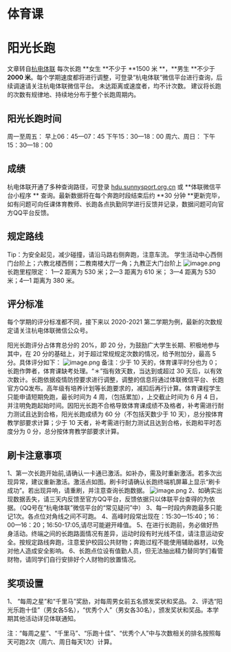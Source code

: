 # 体育课

# 阳光长跑

文章转自[杭电体联](https://mp.weixin.qq.com/s?__biz=MzA3MzAyOTQyMQ==&mid=2652881224&idx=1&sn=f069a9c395b01e367ddf5405fd834337&chksm=84fe230ab389aa1ce491cc25d59c5168f0aa3be9503d6b4e99dd1fd352560c88ee19e8f3ec69&mpshare=1&scene=1&srcid=0704jsBLuwASfxLDDzKxn9VT&sharer_sharetime=1625366770530&sharer_shareid=582beb2ce6ae6e0b382059a245df0c90#rd)
每次长跑 **女生 **不少于 **1500 米 **，**男生 **不少于 **2000 米**。每个学期速度都将进行调整，可登录“杭电体联”微信平台进行查询，后续调速请关注杭电体联微信平台。
未达距离或速度者，均不计次数。
建议将长跑的次数有规律地、持续地分布于整个长跑周期内。

## 阳光长跑时间

周一至周五： 早上06：45—07：45
下午15：30—18：00
周六、周日： 下午15：30—18：00

## 成绩

杭电体联开通了多种查询路径，可登录 [hdu.sunnysport.org.cn](https://hdu.sunnysport.org.cn) 或 **体联微信平台小程序 **
查询。最新数据将在每个奔跑时段结束后约 **30 分钟 **更新完毕，如有问题可向任课体育教师、长跑各点执勤同学进行反馈并记录，数据问题可向官方QQ平台反馈。

## 规定路线

Tip：为安全起见，减少碰撞，请沿马路右侧奔跑，注意车流。
学生活动中心西侧门台阶上；六教北楼西侧；二教南楼大厅一角；九教正大门台阶上
![image.png](https://cdn.nlark.com/yuque/0/2021/png/2760219/1625367097180-62409d42-8321-4ed9-b7c9-14f47bfd7a24.png#clientId=u7a643cdb-538e-4&from=paste&height=266&id=u0fed95fe&originHeight=532&originWidth=749&originalType=binary&ratio=1&rotation=0&showTitle=false&size=1072067&status=done&style=none&taskId=uf99459cb-c6f3-489a-acb6-d18457fe70e&title=&width=374.5)
长跑里程限定：
1—2 距离为 530 米；2—3 距离为 610 米；
3—4 距离为 530 米；4—1 距离为 380 米。

## 评分标准

每个学期的评分标准都不同，接下来以 2020-2021 第二学期为例，最新的次数规定请关注杭电体联微信公众号。

阳光长跑评分占体育总分的 20%，即 20 分，为鼓励广大学生长期、积极地参与其中，在 20 分的基础上，对于超过常规规定次数的情况，给予附加分，最高
5 分。具体评分如下：
![image.png](https://cdn.nlark.com/yuque/0/2021/png/2760219/1625367490191-839ad7d9-235d-404f-8f58-67b421ea09f3.png#clientId=u7a643cdb-538e-4&from=paste&height=116&id=udd24b88f&originHeight=232&originWidth=829&originalType=binary&ratio=1&rotation=0&showTitle=false&size=42594&status=done&style=none&taskId=u6ca687c9-d86c-46d3-86b8-8976c29bdba&title=&width=414.5)
备注：少于 10 天的，体育课平时分也为 0；长跑作弊者，体育课缺考处理。“＊”指有效天数，当达到或超过 30
天后，以有效次数计。长跑依据疫情防控要求进行调整，调整的信息将通过体联微信平台、长跑官方QQ发布。高年级有培养计划等长跑要求的，减扣后再行计算。体育课程学生只能申请短期免跑，最长时间为
4 周，（包括累加），上交截止时间为 6 月 4 日，并注明免跑起始时间。因阳光长跑不合格导致体育课成绩不及格者，补考需进行耐力测试且达到合格，阳光长跑成绩为
60 分（不包括天数少于 10 天），总分按体育教学部要求计算；少于 10 天者，补考需进行耐力测试且达到合格，长跑和平时态度分为 0
分，总分按体育教学部要求计算。

## 刷卡注意事项

1、第一次长跑开始前,请确认一卡通已激活。如补办，需及时重新激活。若多次出现异常，建议重新激活。激活点如图。刷卡时请确认长跑终端机屏幕上显示“刷卡成功”。若出现异响，请重刷，并注意查询长跑数据。
![image.png](https://cdn.nlark.com/yuque/0/2021/png/2760219/1625368035654-1048f8a9-dd80-42b5-8657-d003c307eadd.png#clientId=u7a643cdb-538e-4&from=paste&height=300&id=ua60ed493&originHeight=600&originWidth=800&originalType=binary&ratio=1&rotation=0&showTitle=false&size=560594&status=done&style=none&taskId=u206f81d2-5eb5-43b2-b5b9-e0bd30f6a2c&title=&width=400)
2、如确实出现数据丢失，请三天内反馈至官方QQ平台，反馈依据只以体联平台查得的为依据。（QQ号在“杭电体联”微信平台的“常见疑问”中）
3、每一时段内奔跑最多只能记1次。各点位对角线之间不可跑。
4、高峰时段常出现在：15:30—15:40；16：00—16：20；16:50-17:05,请尽可能避开峰值。
5、在进行长跑前，务必做好热身活动。终端之间的长跑路面情况有差异，运动时段有时光线不佳，请注意运动安全。按规定路线奔跑，注意爱护校园公共财物；奔跑过程不能使用辅助器材，以免对他人造成安全影响。
6、长跑点位设有值勤人员，但无法抽出精力替同学们看管财物，请同学们自行安排好个人财物的放置情况。

## 奖项设置

1、 “每周之星”和“千里马”奖励，对每周男女前五名颁发奖状和奖品。
2、评选“阳光乐跑十佳”（男女各5名），“优秀个人”（男女各30名），颁发奖状和奖品。本学期其他活动详见体联通知。

注：“每周之星”、“千里马”、“乐跑十佳”、“优秀个人”中与次数相关的排名按照每天可跑2次（周六、周日每天1次）计算。
